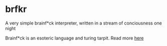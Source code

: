 # brfkr
A very simple brainf*ck interpreter, written in a stream of conciousness one night

Brainf*ck is an esoteric language and turing tarpit. Read more [here](http://en.wikipedia.org/wiki/Brainfuck)
